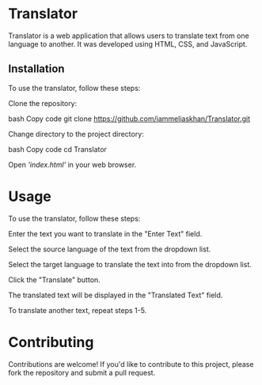 # Translator

Translator is a web application that allows users to translate text from one language to another. It was developed using HTML, CSS, and JavaScript.

## Installation

To use the translator, follow these steps:

Clone the repository:

bash
Copy code
git clone https://github.com/iammeliaskhan/Translator.git

Change directory to the project directory:

bash
Copy code
cd Translator

Open *'index.html'* in your web browser.

# Usage

To use the translator, follow these steps:

Enter the text you want to translate in the "Enter Text" field.

Select the source language of the text from the dropdown list.

Select the target language to translate the text into from the dropdown list.

Click the "Translate" button.

The translated text will be displayed in the "Translated Text" field.

To translate another text, repeat steps 1-5.

# Contributing

Contributions are welcome! If you'd like to contribute to this project, please fork the repository and submit a pull request.

